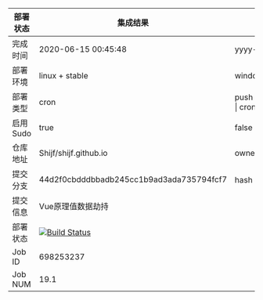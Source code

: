 


部署状态 | 集成结果 | 参考值
---|---|---
完成时间 | 2020-06-15 00:45:48 | yyyy-mm-dd hh:mm:ss
部署环境 | linux + stable | window \| linux + stable
部署类型 | cron | push \| pull_request \| api \| cron
启用Sudo | true | false \| true
仓库地址 | Shijf/shijf.github.io | owner_name/repo_name
提交分支 | 44d2f0cbdddbbadb245cc1b9ad3ada735794fcf7 | hash 16位
提交信息 | Vue原理值数据劫持 |
部署状态 | [![Build Status](https://travis-ci.org/Shijf/shijf.github.io.svg?branch=hexo)](https://travis-ci.org/Shijf/shijf.github.io)
Job ID   | 698253237 |
Job NUM  | 19.1 |
